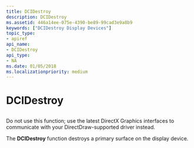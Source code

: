 ```yaml
---
title: DCIDestroy
description: DCIDestroy
ms.assetid: 446a14ee-075e-4390-be89-99cad3e9a8b9
keywords: ["DCIDestroy Display Devices"]
topic_type:
- apiref
api_name:
- DCIDestroy
api_type:
- NA
ms.date: 01/05/2018
ms.localizationpriority: medium
---
```


# DCIDestroy


## <span id="ddk_dcidestroy_gg"></span><span id="DDK_DCIDESTROY_GG"></span>


Do not use this function; use the latest DirectX Graphics interfaces to communicate with your DirectDraw-supported driver instead.

The **DCIDestroy** function destroys a primary surface on the display device.

 

 





